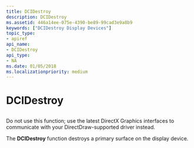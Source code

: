 ```yaml
---
title: DCIDestroy
description: DCIDestroy
ms.assetid: 446a14ee-075e-4390-be89-99cad3e9a8b9
keywords: ["DCIDestroy Display Devices"]
topic_type:
- apiref
api_name:
- DCIDestroy
api_type:
- NA
ms.date: 01/05/2018
ms.localizationpriority: medium
---
```


# DCIDestroy


## <span id="ddk_dcidestroy_gg"></span><span id="DDK_DCIDESTROY_GG"></span>


Do not use this function; use the latest DirectX Graphics interfaces to communicate with your DirectDraw-supported driver instead.

The **DCIDestroy** function destroys a primary surface on the display device.

 

 





